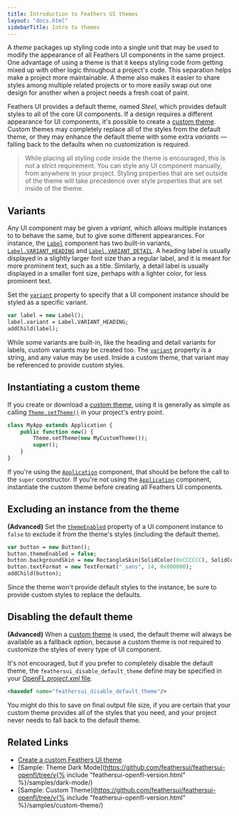 ```yaml
---
title: Introduction to Feathers UI themes
layout: "docs.html"
sidebarTitle: Intro to themes
---
```


A _theme_ packages up styling code into a single unit that may be used to modify the appearance of all Feathers UI components in the same project. One advantage of using a theme is that it keeps styling code from getting mixed up with other logic throughout a project's code. This separation helps make a project more maintainable. A theme also makes it easier to share styles among multiple related projects or to more easily swap out one design for another when a project needs a fresh coat of paint.

Feathers UI provides a default theme, named _Steel_, which provides default styles to all of the core UI components. If a design requires a different appearance for UI components, it's possible to create a [custom theme](./custom-themes.md). Custom themes may completely replace all of the styles from the default theme, or they may enhance the default theme with some extra _variants_ — falling back to the defaults when no customization is required.

> While placing all styling code inside the theme is encouraged, this is not a strict requirement. You can style any UI component manually, from anywhere in your project. Styling properties that are set outside of the theme will take precedence over style properties that are set inside of the theme.

## Variants

Any UI component may be given a _variant_, which allows multiple instances to to behave the same, but to give some different appearances. For instance, the [`Label`](./label.md) component has two built-in variants, [`Label.VARIANT_HEADING`](https://api.feathersui.com/current/feathers/controls/Label.html#VARIANT_HEADING) and [`Label.VARIANT_DETAIL`](https://api.feathersui.com/current/feathers/controls/Label.html#VARIANT_DETAIL). A heading label is usually displayed in a slightly larger font size than a regular label, and it is meant for more prominent text, such as a title. Similarly, a detail label is usually displayed in a smaller font size, perhaps with a lighter color, for less prominent text.

Set the [`variant`](https://api.feathersui.com/current/feathers/style/IVariantStyleObject.html#variant) property to specify that a UI component instance should be styled as a specific variant.

```haxe
var label = new Label();
label.variant = Label.VARIANT_HEADING;
addChild(label);
```

While some variants are built-in, like the heading and detail variants for labels, custom variants may be created too. The [`variant`](https://api.feathersui.com/current/feathers/style/IVariantStyleObject.html#variant) property is a string, and any value may be used. Inside a custom theme, that variant may be referenced to provide custom styles.

## Instantiating a custom theme

If you create or download a [custom theme](./custom-themes.md), using it is generally as simple as calling [`Theme.setTheme()`](https://api.feathersui.com/current/feathers/style/Theme.html#setTheme) in your project's entry point.

```haxe
class MyApp extends Application {
    public function new() {
        Theme.setTheme(new MyCustomTheme());
        super();
    }
}
```

If you're using the [`Application`](./application.md) component, that should be before the call to the `super` constructor. If you're not using the [`Application`](./application.md) component, instantiate the custom theme before creating all Feathers UI components.

## Excluding an instance from the theme

**(Advanced)** Set the [`themeEnabled`](https://api.feathersui.com/current/feathers/style/IStyleObject.html#themeEnabled) property of a UI component instance to `false` to exclude it from the theme's styles (including the default theme).

```haxe
var button = new Button();
button.themeEnabled = false;
button.backgroundSkin = new RectangleSkin(SolidColor(0xCCCCCC), SolidColor(1.0, 0x000000));
button.textFormat = new TextFormat("_sans", 14, 0x000000);
addChild(button);
```

Since the theme won't provide default styles to the instance, be sure to provide custom styles to replace the defaults.

## Disabling the default theme

**(Advanced)** When a [custom theme](./custom-themes.md) is used, the default theme will always be available as a fallback option, because a custom theme is not required to customize the styles of every type of UI component.

It's not encouraged, but if you prefer to completely disable the default theme, the `feathersui_disable_default_theme` define may be specified in your [OpenFL _project.xml_ file](https://lime.openfl.org/docs/project-files/xml-format/).

```xml
<haxedef name="feathersui_disable_default_theme"/>
```

You might do this to save on final output file size, if you are certain that your custom theme provides all of the styles that you need, and your project never needs to fall back to the default theme.

## Related Links

- [Create a custom Feathers UI theme](./custom-themes.md)
- [Sample: Theme Dark Mode](https://github.com/feathersui/feathersui-openfl/tree/v{% include "feathersui-openfl-version.html" %}/samples/dark-mode/)
- [Sample: Custom Theme](https://github.com/feathersui/feathersui-openfl/tree/v{% include "feathersui-openfl-version.html" %}/samples/custom-theme/)